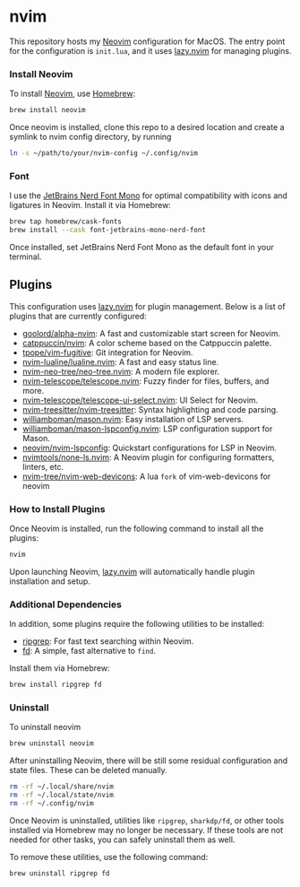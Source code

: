# nvim

This repository hosts my [Neovim] configuration for MacOS. The entry point for the configuration is `init.lua`, and it uses [lazy.nvim] for managing plugins.

### Install Neovim

To install [Neovim], use [Homebrew]:

```bash
brew install neovim
```

Once neovim is installed, clone this repo to a desired location and create a symlink to nvim config directory, by running

```bash
ln -s ~/path/to/your/nvim-config ~/.config/nvim
```

### Font

I use the [JetBrains Nerd Font Mono](https://www.nerdfonts.com/font-downloads) for optimal compatibility with icons and ligatures in Neovim. Install it via Homebrew:

```bash
brew tap homebrew/cask-fonts
brew install --cask font-jetbrains-mono-nerd-font
```

Once installed, set JetBrains Nerd Font Mono as the default font in your terminal.

## Plugins

This configuration uses [lazy.nvim] for plugin management. Below is a list of plugins that are currently configured:

- [goolord/alpha-nvim](https://github.com/goolord/alpha-nvim): A fast and customizable start screen for Neovim.
- [catppuccin/nvim](https://github.com/catppuccin/nvim): A color scheme based on the Catppuccin palette.
- [tpope/vim-fugitive](https://github.com/tpope/vim-fugitive): Git integration for Neovim.
- [nvim-lualine/lualine.nvim](https://github.com/nvim-lualine/lualine.nvim): A fast and easy status line.
- [nvim-neo-tree/neo-tree.nvim](https://github.com/nvim-neo-tree/neo-tree.nvim): A modern file explorer.
- [nvim-telescope/telescope.nvim](https://github.com/nvim-telescope/telescope.nvim): Fuzzy finder for files, buffers, and more.
- [nvim-telescope/telescope-ui-select.nvim](https://github.com/nvim-telescope/telescope-ui-select.nvim): UI Select for Neovim.
- [nvim-treesitter/nvim-treesitter](https://github.com/nvim-treesitter/nvim-treesitter): Syntax highlighting and code parsing.
- [williamboman/mason.nvim](https://github.com/williamboman/mason.nvim): Easy installation of LSP servers.
- [williamboman/mason-lspconfig.nvim](https://github.com/williamboman/mason-lspconfig.nvim): LSP configuration support for Mason.
- [neovim/nvim-lspconfig](https://github.com/neovim/nvim-lspconfig): Quickstart configurations for LSP in Neovim.
- [nvimtools/none-ls.nvim](https://github.com/nvimtools/none-ls.nvim): A Neovim plugin for configuring formatters, linters, etc.
- [nvim-tree/nvim-web-devicons](https://github.com/nvim-tree/nvim-web-devicons): A lua `fork` of vim-web-devicons for neovim

### How to Install Plugins

Once Neovim is installed, run the following command to install all the plugins:

```bash
nvim
```

Upon launching Neovim, [lazy.nvim] will automatically handle plugin installation and setup.

### Additional Dependencies

In addition, some plugins require the following utilities to be installed:

- [ripgrep]: For fast text searching within Neovim.
- [fd]: A simple, fast alternative to `find`.

Install them via Homebrew:

```bash
brew install ripgrep fd
```

### Uninstall

To uninstall neovim

```bash
brew uninstall neovim
```

After uninstalling Neovim, there will be still some residual configuration and state files. These can be deleted manually.

```bash
rm -rf ~/.local/share/nvim
rm -rf ~/.local/state/nvim
rm -rf ~/.config/nvim
```

Once Neovim is uninstalled, utilities like `ripgrep`, `sharkdp/fd`, or other tools installed via Homebrew may no longer be necessary. If these tools are not needed for other tasks, you can safely uninstall them as well.

To remove these utilities, use the following command:

```bash
brew uninstall ripgrep fd
```

<!-- Links -->

[Homebrew]: https://brew.sh
[ripgrep]: https://github.com/BurntSushi/ripgrep
[fd]: https://github.com/sharkdp/fd
[Neovim]: https://neovim.io
[lazy.nvim]: https://github.com/folke/lazy.nvim
